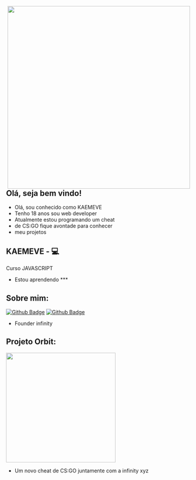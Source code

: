 <img align="right" width="500" height="500" src="https://user-images.githubusercontent.com/57039079/68556083-b2038700-0428-11ea-8add-e9abd09f6b23.gif">

## Olá, seja bem vindo!

- Olá, sou conhecido como KAEMEVE
- Tenho 18 anos sou web developer
- Atualmente estou programando um cheat
- de CS:GO fique avontade para conhecer
- meu projetos

## KAEMEVE - :computer: 

Curso JAVASCRIPT 
- Estou aprendendo ***



## Sobre mim:
[![Github Badge](https://img.shields.io/badge/-Github-000?style=flat-square&logo=Github&logoColor=white&link=link_do_seu_perfil_no_github)](https://github.com/INTACTOZ)
[![Github Badge](https://img.shields.io/badge/-Github-000?style=flat-square&logo=Github&logoColor=white&link=link_do_seu_perfil_no_github)](https://github.com/ThalyssonK)

- Founder infinity



## Projeto Orbit:
[<img align="center" width="300" height="300" src="https://github.com/INTACTOZ/INTACTOZin/blob/main/infiorbit.png">](https://discord.gg/WN5Vwr9kVp)

- Um novo cheat de CS:GO juntamente com a infinity xyz
